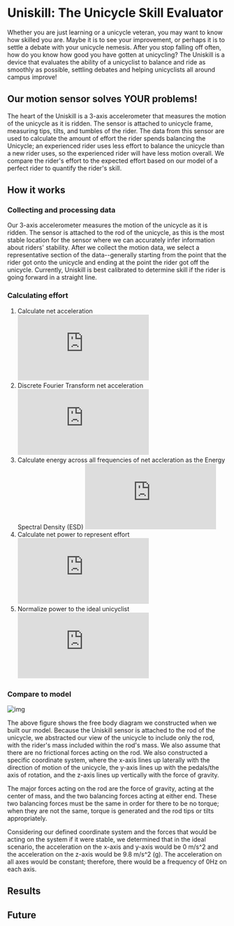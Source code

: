 # Uniskill: The Unicycle Skill Evaluator
Whether you are just learning or a unicycle veteran, you may want to know how skilled you are. Maybe it is to see your improvement, or perhaps it is to settle a debate with your unicycle nemesis. After you stop falling off often, how do you know how good you have gotten at unicycling? The Uniskill is a device that evaluates the ability of a unicyclist to balance and ride as smoothly as possible, settling debates and helping unicyclists all around campus improve!
## Our motion sensor solves YOUR problems!
The heart of the Uniskill is a 3-axis accelerometer that measures the motion of the unicycle as it is ridden. The sensor is attached to unicycle frame, measuring tips, tilts, and tumbles of the rider. The data from this sensor are used to calculate the amount of effort the rider spends balancing the Unicycle; an experienced rider uses less effort to balance the unicycle than a new rider uses, so the experienced rider will have less motion overall. We compare the rider's effort to the expected effort based on our model of a perfect rider to quantify the rider's skill.
## How it works
### Collecting and processing data
Our 3-axis accelerometer measures the motion of the unicycle as it is ridden. The sensor is attached to the rod of the unicycle, as this is the most stable location for the sensor where we can accurately infer information about riders' stability. After we collect the motion data, we select a representative section of the data--generally starting from the point that the rider got onto the unicycle and ending at the point the rider got off the unicycle. Currently, Uniskill is best calibrated to determine skill if the rider is going forward in a straight line.
### Calculating effort
1. Calculate net acceleration<br>
![img](https://latex.codecogs.com/gif.latex?a%28t%29%3D%5Csqrt%20%7Ba_x%5E2%28t%29&plus;a_y%5E2%28t%29&plus;a_z%5E2%28t%29%7D)
1. Discrete Fourier Transform net acceleration<br>
![img](https://latex.codecogs.com/gif.latex?A%5Bf%5D%3Dfft%5Cleft%20%5C%7B%20a%28t%29%20%5Cright%20%5C%7D)
1. Calculate energy across all frequencies of net accleration as the Energy Spectral Density (ESD)
![img](https://latex.codecogs.com/gif.latex?S_%7Bxx%7D%5Bf%5D%20%3D%20A%5Bf%5DA%5E*%5Bf%5D)
1. Calculate net power to represent effort<br>
![img](https://latex.codecogs.com/gif.latex?P%20%3D%20%5Cfrac%7B1%7D%7B%5Cpi%7D%20%5Cint%20S_%7Bxx%7D%28f%29df)
1. Normalize power to the ideal unicyclist<br>
![img](https://latex.codecogs.com/gif.latex?USI%20%3D%20%5Cfrac%7BP%7D%7BP_%7Bideal%7D%7D)

### Compare to model
![img](https://i.imgur.com/rZw0E8A.png)

The above figure shows the free body diagram we constructed when we built our model. Because the Uniskill sensor is attached to the rod of the unicycle, we abstracted our view of the unicycle to include only the rod, with the rider's mass included within the rod's mass. We also assume that there are no frictional forces acting on the rod. We also constructed a specific coordinate system, where the x-axis lines up laterally with the direction of motion of the unicycle, the y-axis lines up with the pedals/the axis of rotation, and the z-axis lines up vertically with the force of gravity.

The major forces acting on the rod are the force of gravity, acting at the center of mass, and the two balancing forces acting at either end. These two balancing forces must be the same in order for there to be no torque; when they are not the same, torque is generated and the rod tips or tilts appropriately.

Considering our defined coordinate system and the forces that would be acting on the system if it were stable, we determined that in the ideal scenario, the acceleration on the x-axis and y-axis would be 0 m/s^2 and the acceleration on the z-axis would be 9.8 m/s^2 (g). The acceleration on all axes would be constant; therefore, there would be a frequency of 0Hz on each axis.

## Results
## Future
